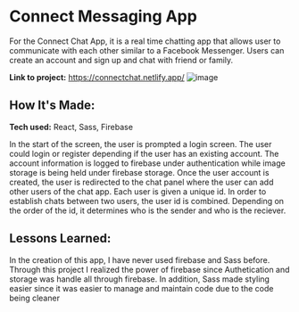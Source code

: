 # Connect Messaging App
For the Connect Chat App, it is a real time chatting app that allows user to communicate with each other similar to a Facebook Messenger. Users can create an account and sign up and chat with friend or family.

**Link to project:** https://connectchat.netlify.app/
![image](https://user-images.githubusercontent.com/99767112/193182976-3ebff60c-c965-451a-b39f-c050538af517.png)

## How It's Made:

**Tech used:** React, Sass, Firebase

In the start of the screen, the user is prompted a login screen. The user could login or register depending if the user has an existing account. The account information is logged to firebase under authentication while image storage is being held under firebase storage. Once the user account is created, the user is redirected to the chat panel where the user can add other users of the chat app. Each user is given a unique id. In order to establish chats between two users, the user id is combined. Depending on the order of the id, it determines who is the sender and who is the reciever.
## Lessons Learned:

In the creation of this app, I have never used firebase and Sass before. Through this project I realized the power of firebase since Authetication and storage was handle all through firebase. In addition, Sass made styling easier since it was easier to manage and maintain code due to the code being cleaner
